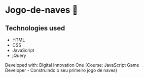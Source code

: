 # Jogo-de-naves 🚁

<h2>Technologies used</h2>
<ul>
  <li>HTML</li>
  <li>CSS</li>
  <li>JavaScript</li>
  <li>jQuery</li>
</ul>

Developed with: Digital Innovation One {Course: JavaScript Game Developer - Construindo o seu primeiro jogo de naves}
